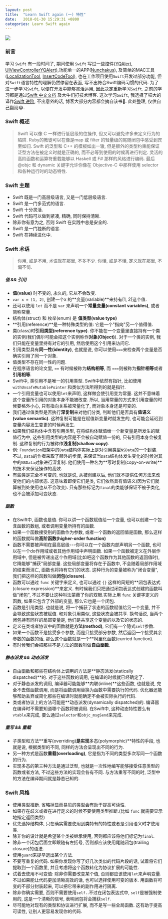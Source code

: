 ```yaml
---
layout: post
title:  "Learn Swift again (一) 特性"
date:   2018-01-30 15:29:31 +0800
categories: Learn Swift again
---
```

![](http://yuqiangcoder.com/assets/postImages/ios/201801/1.png)

### 前言
学习 `Swift` 有一段时间了, 期间使用 `Swift` 写过一些控件([YQAlert](https://github.com/YQqiang/YQAlert), [UIViewControllerYQAlert](https://github.com/YQqiang/UIViewControllerYQAlert)),功能单一的APP([Nunchakus](https://github.com/YQqiang/Nunchakus)), 及简单的MAC工具([LocalizationTool](https://github.com/YQqiang/LocalizationTool), [InsertCodeTool](https://github.com/YQqiang/InsertCodeTool)), 也在工作项目使用`Swift`开发过部分功能, 但对`Swift`语言特性的理解仍然停留在表面, 写不出符合Swift编码习惯的代码.
为了进一步学习`Swift`, 以便在开发中能够灵活运用, 因此决定重新学习`Swift`.
之前的学习都是通过[Swift 中文文档](http://wiki.jikexueyuan.com/project/swift/chapter2/10_Properties.html) 及大牛们打技术博客. 这次学习`Swift`, 我选择了喵大的译作[Swift 进阶](https://objccn.io/products/advanced-swift/), 不出意外的话, 博客大部分内容都会摘自该书🤣. 此处整理, 仅供自己翻阅😂.

### Swift 概述
> Swift 可以像 C 一样进行低层级的位操作, 但又可以避免许多未定义行为的陷阱. Ruby的教徒可以在像是map 或 filter 的轻量级的尾随闭包中感受到宾至如归. Swift 的泛型和 C++ 的模板如出一辙, 但是额外的类型约束能保证泛型方法在被定义时就是正确的, 而不必等到使用的时候再进行判定. 灵活的高阶函数和运算符重载能够以 Haskell 或 F# 那样的风格进行编码. 最后 @objc 和 dynamic 关键字允许你像在 Objective-C 中那样使用 selector 和各种运行时的动态特性.

### Swift 主题
* Swift 既是一门高层级语言, 又是一门低层级语言.
* Swift 是一门多范式的语言.
* Swift 十分灵活.
* Swift 代码可以做到紧凑, 精确, 同时保持清晰.
* 除非你有意为之, 否则 Swift 在实践中总是安全的.
* Swift 是一门独断的语言.
* Swift 在持续进化中.

### Swift 术语
> 你用, 或是不用, 术语就在那里, 不多不少. 你懂, 或是不懂, 定义就在那里, 不偏不倚.

##### 值 && 引用
* **值(value)** 时不变的, 永久的, 它从不会改变.
* `var x = [1, 2]`, 创建一个x 的**变量(variable)**来持有[1, 2]这个值.
* 还可以使用 `let` 而不是 `var` 来声明一个**常量变量(constant variables)**, 或者简称常量.
* 结构体(struct) 和 枚举(enum) 是 **值类型(value type)**
* **引用(reference)**是一种特殊类型的值: 它是一个"指向"另一个值得值.
* 类(class)时**引用类型(reference type)**. 你不能在一个变量里直接持有一个类的实例(我们偶尔可能会把这个实例称作**对象(Object)**). 对于一个类的实例, 我们只能在变量里持有对它的引用, 然后使用这个引用来访问它.
* 引用类型具有**同一性(identity)**, 也就是说, 你可以使用`===`来检查两个变量是否确实引用了同一个对象.
* 值类型不存在同一性的问题.
* 在程序语言的论文里, `==` 有时候被称为**结构相等**, 而 `===`则被称为**指针相等**或者**引用相等**.
* Swift中, 类引用不是唯一的引用类型. Swift中依然有指针, 比如使用`withUnsafeMutablePointer` 和类似方法所得到的就是指针.
* 一个引用变量也可以使用`let`来声明, 这样做会使引用变为常量. 这并不意味着这个变量所引用的对象本身不能被改变. 所以, 当用常量的方式来引用变量的时候要格外小心, 只有指向关系被常量化了, 而对象本身还是可变的.
* 我们通过值类型是否执行**深复制**来对他们分类, 判断他们是否具有**值语义(value semantic)**. 这种复制可能是在赋值新变量时就发生的, 也可能会延迟到变量内容发生变更的时候再发生.
* 如果我们结构体中含有引用类型, 在将结构体赋值给一个新变量是所发生的赋值行为中, 这些引用类型的内容是不会被自动赋值一份的, 只有引用本身会被复制. 这种复制的行为被称作**浅复制(shallow copy)**.
* 例: `Foundation`框架中的`Data`结构体实际上是对引用类型`NSData`的一个封装. 不过, `Data`的作者采取了额外的步骤, 来保证当`Data`结构体发生变化的时候对其中的`NSData`对象进行深复制. 他们使用一种名为**写时复制(copy-on-write)**的技术来保证操作的高效.
* 有些类是完全不可变的, 也就是说, 从被创建以后, 他们就不提供任何方法来改变他们的内部状态. 这意味着即使它们是类, 它们依然具有值语义(因为它们就算被到处使用也从不会改变). 只有那些标记为`final`的类能够保证不被子类化, 也不会被添加可变状态.

##### 函数
* 在Swift中, 函数也是值. 你可以讲一个函数赋值给一个变量, 也可以创建一个包含函数的数组, 或者调用变量所持有的函数.
* 如果一个函数接受别的函数作为参数, 或者一个函数的返回值是函数, 那么这样的函数就叫做**高阶函数(higher-order function)**
* 函数不需要被声明在最高层级---你可以在一个函数内部声明另一个函数, 也可以在一个do作用域或者其他作用域中声明函数. 如果一个函数被定义在外层作用域中, 但是被传递出这个作用域(比如吧这个函数作为其他函数的返回值时), 它降能够"捕获"局部变量. 这些局部变量将存在于函数中, 不会随着局部作用域的结束而消亡, 函数也将持有它们的状态. 这种行为的变量被称为"闭合变量", 我们把这样的函数叫做**闭包(closure)**.
* 函数可以通过 `func` 关键字来定义, 也可以通过 `{}` 这样的简短的**闭包表达式(closure expression)**来定义. 有时候我们只把通过闭包表达式创建的函数叫做"闭包", 不过不要让这种叫法蒙蔽了你的双眼.实际上用 `func` 关键字定义的函数, 如果它包含了外部的变量, 那么它也是一个闭包.
* 函数是引用类型. 也就是说, 将一个捕获了状态的函数赋值给另一个变量, 并不会导致这些状态被赋值. 和对象引用类似, 这些状态会被共享. 换句话说, 当两个闭包持有同样的局部变量是, 他们是共享这个变量的以及它的状态的.
* 定义在类或者协议中的函数就是**方法(method)**, 它们有一个隐式`self`参数.
* 如果一个函数不是接受多个参数, 而是只接受部分参数, 然后返回一个接受其余参数的函数的话, 那么这个函数就是一个**柯里化函数(curried function).
* 有时候我们会把那些不是方法的函数叫做**自由函数**.

##### 静态派发 && 动态派发
* 自由函数和那些在结构体上调用的方法是**静态派发(statically dispatched)**的. 对于这些函数的调用, 在编译的时候就已经确定了.
* 对于静态派发的调用, 编译器可能能够**内联(inline)**这些函数, 也就是说, 完全不去做函数调用, 而是将函数调用替换为函数中需要执行的代码. 优化器还能够帮助丢弃或简化那些在编译时就能确定不会被实际执行的代码.
* 类或者协议上的方法可能是**动态派发(dynamically dispatched)的. 编译器在编译时不需要知道哪个函数将被调用. 在Swift中, 这种动态特性要么有`vtable`来完成, 要么通过`selector`和`objc_msgSend`来完成.

##### 重写 && 重载
* 子类型和方法**重写(overriding)**是实现**多态(polymorphic)**特性的手段, 也就是说, 根据类型的不同, 同样的方法会呈现出不同的行为.
* 另一种方式是函数**重载(overloading)**, 它是指为不同的类型多次写同一个函数的行为.
* 实现多态的第三种方法是通过泛型, 也就是一次性地编写能够接受任意类型的函数或者方法, 不过这些方法的实现会各有不同. 与方法重写不同的时, 泛型中的方法在编译期间就是静态已知的.

### Swift 风格
* 使用类型推断. 省略掉显而易见的类型会有助于提高可读性.
* 如果存在歧义或者在进行定义的时候不要使用类型推断.(比如 `func` 就需要显示地指定返回类型)
* 优先选择结构体, 只在确实需要使用到类特有的特性或者是引用语义时才使用类.
* 除非你的设计就是希望某个类被继承使用, 否则都应该将他们标记为`final`.
* 除非一个闭包后面立即跟随有左括号, 否则都应该使用尾随闭包(trailing closure)的语法.
* 使用`guard`来提早退出某个方法.
* 不要写重复的代码. 如果你发现你写了好几次类似的代码片段的话, 试着将它们提取到一个函数里, 并且考虑将这个函数转化为协议扩展的可能性.
* 试着去使用不可变值: 除非你需要改变某个值, 否则都应该使用`let`来声明变量. 不过如果能让代码更加清晰高效的话, 也可以选择使用可变的版本. 用函数将可变的不部分封装起来, 可以把它带来的副作用进行隔离.
* 除非你确实需要, 否则不需要使用`self.`.不过在闭包表达式中, `self`是被强制使用的, 这是一个清晰的信号, 表明闭包将会捕获`self`.
* 尽可能地对现有的类型和协议进行扩展, 而不是写一些全局函数. 这有助于提高可读性, 让别人更容易发现你的代码.

[jekyll-docs]: https://jekyllrb.com/docs/home
[jekyll-gh]:   https://github.com/jekyll/jekyll
[jekyll-talk]: https://talk.jekyllrb.com/

